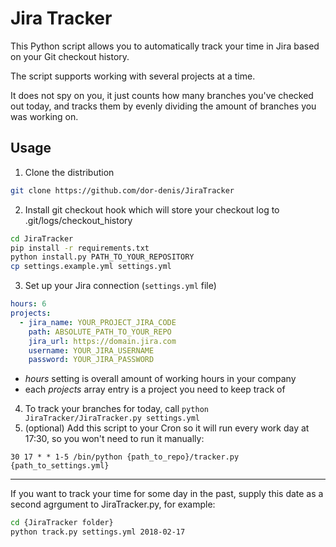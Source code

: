# Jira Tracker

This Python script allows you to automatically track your time in Jira based on your
Git checkout history.

The script supports working with several projects at a time.

It does not spy on you, it just counts how many branches you've checked out today,
and tracks them by evenly dividing the amount of branches you was working on.

## Usage
1. Clone the distribution
```bash
git clone https://github.com/dor-denis/JiraTracker
```
2. Install git checkout hook which will store your checkout log to .git/logs/checkout_history
```bash
cd JiraTracker
pip install -r requirements.txt
python install.py PATH_TO_YOUR_REPOSITORY
cp settings.example.yml settings.yml
```
3. Set up your Jira connection (`settings.yml` file)
```YAML
hours: 6
projects:
  - jira_name: YOUR_PROJECT_JIRA_CODE
    path: ABSOLUTE_PATH_TO_YOUR_REPO
    jira_url: https://domain.jira.com
    username: YOUR_JIRA_USERNAME
    password: YOUR_JIRA_PASSWORD
```
* *hours* setting is overall amount of working hours in your company
* each *projects* array entry is a project you need to keep track of
4. To track your branches for today, call `python JiraTracker/JiraTracker.py settings.yml`
5. (optional) Add this script to your Cron so it will run every work day at 17:30, so you won't need to run it manually:
```cron
30 17 * * 1-5 /bin/python {path_to_repo}/tracker.py {path_to_settings.yml}
```

------
If you want to track your time for some day in the past, supply this date as a second agrgument to JiraTracker.py, for example:
```bash
cd {JiraTracker folder}
python track.py settings.yml 2018-02-17
